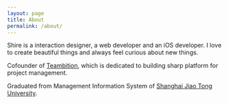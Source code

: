 ```yaml
---
layout: page
title: About
permalink: /about/
---
```


Shire is a interaction designer, a web developer and an iOS developer. I love to create beautiful things and always feel curious about new things.

Cofounder of [Teambition](https://www.teambition.com), which is dedicated to building sharp platform for project management.

Graduated from Management Information System of [Shanghai Jiao Tong University](http://www.sjtu.edu.cn/).
